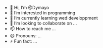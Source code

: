 - 👋 Hi, I’m @Dymayo
- 👀 I’m interested in programming
- 🌱 I’m currently learning wed developpment
- 💞️ I’m looking to collaborate on ...
- 📫 How to reach me ...
- 😄 Pronouns: ...
- ⚡ Fun fact: ...

<!---
Dymayo/Dymayo is a ✨ special ✨ repository because its `README.md` (this file) appears on your GitHub profile.
You can click the Preview link to take a look at your changes.
--->
